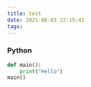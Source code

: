 ```yaml
---
title: test
date: 2021-06-03 22:15:41
tags:
---
```

### Python
```python
def main():
    print("Hello")
main()
